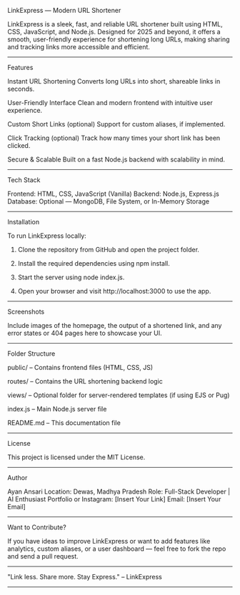 

LinkExpress — Modern URL Shortener

LinkExpress is a sleek, fast, and reliable URL shortener built using HTML, CSS, JavaScript, and Node.js. Designed for 2025 and beyond, it offers a smooth, user-friendly experience for shortening long URLs, making sharing and tracking links more accessible and efficient.


---

Features

Instant URL Shortening
Converts long URLs into short, shareable links in seconds.

User-Friendly Interface
Clean and modern frontend with intuitive user experience.

Custom Short Links (optional)
Support for custom aliases, if implemented.

Click Tracking (optional)
Track how many times your short link has been clicked.

Secure & Scalable
Built on a fast Node.js backend with scalability in mind.


---

Tech Stack

Frontend: HTML, CSS, JavaScript (Vanilla)
Backend: Node.js, Express.js
Database: Optional — MongoDB, File System, or In-Memory Storage


---

Installation

To run LinkExpress locally:

1. Clone the repository from GitHub and open the project folder.


2. Install the required dependencies using npm install.


3. Start the server using node index.js.


4. Open your browser and visit http://localhost:3000 to use the app.




---

Screenshots

Include images of the homepage, the output of a shortened link, and any error states or 404 pages here to showcase your UI.


---

Folder Structure

public/ – Contains frontend files (HTML, CSS, JS)

routes/ – Contains the URL shortening backend logic

views/ – Optional folder for server-rendered templates (if using EJS or Pug)

index.js – Main Node.js server file

README.md – This documentation file



---

License

This project is licensed under the MIT License.


---

Author

Ayan Ansari
Location: Dewas, Madhya Pradesh
Role: Full-Stack Developer | AI Enthusiast
Portfolio or Instagram: [Insert Your Link]
Email: [Insert Your Email]


---

Want to Contribute?

If you have ideas to improve LinkExpress or want to add features like analytics, custom aliases, or a user dashboard — feel free to fork the repo and send a pull request.


---

"Link less. Share more. Stay Express." – LinkExpress


---



